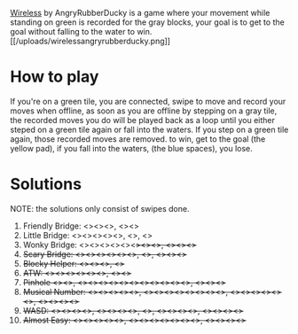 [Wireless](https://play.fancade.com/614F47C343333F44) by AngryRubberDucky is a game where your movement while standing on green is recorded for the gray blocks, your goal is to get to the goal without falling to the water to win.
[[/uploads/wirelessangryrubberducky.png]]

# How to play
If you're on a green tile, you are connected, swipe to move and record your moves when offline, as soon as you are offline by stepping on a gray tile, the recorded moves you do will be played back as a loop until you either steped on a green tile again or fall into the waters. If you step on a green tile again, those recorded moves are removed. to win, get to the goal (the yellow pad), if you fall into the waters, (the blue spaces), you lose.

# Solutions
NOTE: the solutions only consist of swipes done.

1. Friendly Bridge: <<N>><<E>><<E>>, <<E>><<N>>
2. Little Bridge: <<N>><<W>><<E>><<E>><<E>>, <<E>>, <<E>>
3. Wonky Bridge: <<E>><<N>><<N>><<E>><<E>><<S>><<S>><<E>>, <<E>><<E>><<N>>
4. Scary Bridge: <<W>><<E>><<N>><<N>><<E>><<E>>, <<E>>, <<E>><<N>><<N>>
5. Blocky Helper: <<E>><<N>><<E>>, <<E>>
6. ATW: <<E>><<N>><<S>><<E>><<E>><<E>>, <<E>><<N>>
7. Pinhole <<S>><<S>>, <<E>><<E>><<E>><<E>><<E>><<S>><<N>><<N>><<N>><<N>><<N>>, <<S>><<E>><<E>>
8. Musical Number: <<N>><<N>><<E>><<E>><<E>>, <<E>><<N>><<N>><<N>><<N>><<N>><<W>><<W>>, <<E>><<S>><<S>><<S>><<S>><<E>>, <<S>><<W>><<W>><<W>>
9. WASD: <<N>><<N>><<E>><<E>>, <<E>><<N>><<W>><<W>>, <<W>>, <<N>><<S>><<W>><<W>>, <<W>><<N>><<N>><<N>>
10. Almost Easy: <<N>><<S>><<W>><<S>><<S>>, <<N>><<W>><<N>><<E>><<E>><<N>><<N>>,  <<N>><<N>><<E>><<E>>